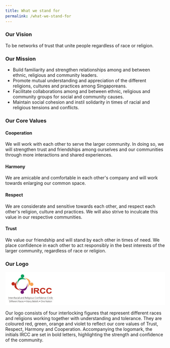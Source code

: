 ```yaml
---
title: What we stand for
permalink: /what-we-stand-for
---
```

### Our Vision

To be networks of trust that unite people regardless of race or religion.

### Our Mission

* Build familiarity and strengthen relationships among and between ethnic, religious and community leaders.
* Promote mutual understanding and appreciation of the different religions, cultures and practices among Singaporeans.
* Facilitate collaborations among and between ethnic, religious and community groups for social and community causes.
* Maintain social cohesion and instil solidarity in times of racial and religious tensions and conflicts.


### Our Core Values

#### Cooperation

We will work with each other to serve the larger community. In doing so, we will strengthen trust and friendships among ourselves and our communities through more interactions and shared experiences.

#### Harmony

We are amicable and comfortable in each other's company and will work towards enlarging our common space. 


#### Respect

We are considerate and sensitive towards each other, and respect each other's religion, culture and practices. We will also strive to inculcate this value in our respective communities.


#### Trust

We value our friendship and will stand by each other in times of need. We place confidence in each other to act responsibly in the best interests of the larger community, regardless of race or religion.

### Our Logo

![IRCC Logo](/images/IRCC-logo-1024.jpg)

Our logo consists of four interlocking figures that represent different races and religions working together with understanding and tolerance. They are coloured red, green, orange and violet to reflect our core values of Trust, Respect, Harmony and Cooperation. Accompanying the logomark, the initials IRCC are set in bold letters, highlighting the strength and confidence of the community.